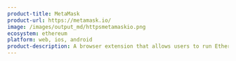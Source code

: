 ```yaml
---
product-title: MetaMask
product-url: https://metamask.io/
image: /images/output_md/httpsmetamaskio.png
ecosystem: ethereum
platform: web, ios, android
product-description: A browser extension that allows users to run Ethereum dApps and interacting with smart contracts.
---
```


